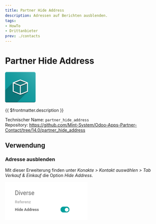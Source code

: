 ```yaml
---
title: Partner Hide Address
description: Adressen auf Berichten ausblenden.
tags:
- HowTo
- Drittanbieter
prev: ./contacts
---
```

# Partner Hide Address
![](attachments/icon_oms_box.png)

{{ $frontmatter.description }}

Technischer Name: `partner_hide_address`\
Repository: <https://github.com/Mint-System/Odoo-Apps-Partner-Contact/tree/14.0/partner_hide_address>

## Verwendung

### Adresse ausblenden

Mit dieser Erweiterung finden unter *Konakte > Kontakt auswählen > Tab Verkauf & Einkauf* die Option *Hide Address*.

![](attachments/Partner%20Hide%20Address.png)